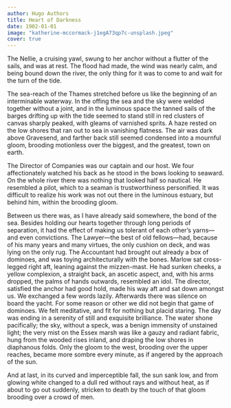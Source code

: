 ```yaml
---
author: Hugo Authors
title: Heart of Darkness
date: 1902-01-01
image: "katherine-mccormack-j1egA73qp7c-unsplash.jpeg"
cover: true
---
```


The Nellie, a cruising yawl, swung to her anchor without a flutter of the sails, and was at rest. The flood had made, the wind was nearly calm, and being bound down the river, the only thing for it was to come to and wait for the turn of the tide.  

The sea-reach of the Thames stretched before us like the beginning of an interminable waterway. In the offing the sea and the sky were welded together without a joint, and in the luminous space the tanned sails of the barges drifting up with the tide seemed to stand still in red clusters of canvas sharply peaked, with gleams of varnished sprits. A haze rested on the low shores that ran out to sea in vanishing flatness. The air was dark above Gravesend, and farther back still seemed condensed into a mournful gloom, brooding motionless over the biggest, and the greatest, town on earth.  

The Director of Companies was our captain and our host. We four affectionately watched his back as he stood in the bows looking to seaward. On the whole river there was nothing that looked half so nautical. He resembled a pilot, which to a seaman is trustworthiness personified. It was difficult to realize his work was not out there in the luminous estuary, but behind him, within the brooding gloom.  

Between us there was, as I have already said somewhere, the bond of the sea. Besides holding our hearts together through long periods of separation, it had the effect of making us tolerant of each other’s yarns—and even convictions. The Lawyer—the best of old fellows—had, because of his many years and many virtues, the only cushion on deck, and was lying on the only rug. The Accountant had brought out already a box of dominoes, and was toying architecturally with the bones. Marlow sat cross-legged right aft, leaning against the mizzen-mast. He had sunken cheeks, a yellow complexion, a straight back, an ascetic aspect, and, with his arms dropped, the palms of hands outwards, resembled an idol. The director, satisfied the anchor had good hold, made his way aft and sat down amongst us. We exchanged a few words lazily. Afterwards there was silence on board the yacht. For some reason or other we did not begin that game of dominoes. We felt meditative, and fit for nothing but placid staring. The day was ending in a serenity of still and exquisite brilliance. The water shone pacifically; the sky, without a speck, was a benign immensity of unstained light; the very mist on the Essex marsh was like a gauzy and radiant fabric, hung from the wooded rises inland, and draping the low shores in diaphanous folds. Only the gloom to the west, brooding over the upper reaches, became more sombre every minute, as if angered by the approach of the sun.  

And at last, in its curved and imperceptible fall, the sun sank low, and from glowing white changed to a dull red without rays and without heat, as if about to go out suddenly, stricken to death by the touch of that gloom brooding over a crowd of men.